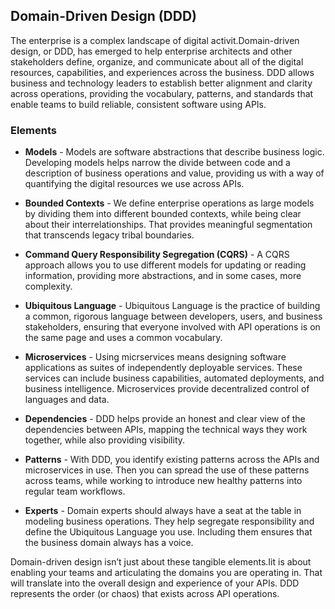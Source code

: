 ## Domain-Driven Design (DDD) 
The enterprise is a complex landscape of digital activit.Domain-driven design, or DDD, has emerged to help enterprise architects and other stakeholders define, organize, and communicate about all of the digital resources, capabilities, and experiences across the business. DDD allows business and technology leaders to establish better alignment and clarity across operations, providing the vocabulary, patterns, and standards that enable teams to build reliable, consistent software using APIs. 

### Elements 
 

- **Models** - Models are software abstractions that describe business logic. Developing models helps narrow the divide between code and a description of business operations and value, providing us with a way of quantifying the digital resources we use across APIs. 
- **Bounded Contexts** - We define enterprise operations as large models by dividing them into different bounded contexts, while being clear about their interrelationships. That provides meaningful segmentation that transcends legacy tribal boundaries. 
- **Command Query Responsibility Segregation (CQRS)** - A CQRS approach allows you to use different models for updating or reading information, providing more abstractions, and in some cases, more complexity. 
- **Ubiquitous Language** - Ubiquitous Language is the practice of building a common, rigorous language between developers, users, and business stakeholders, ensuring that everyone involved with API operations is on the same page and uses a common vocabulary. 
- **Microservices** - Using micrservices means designing software applications as suites of independently deployable services. These services can include business capabilities, automated deployments, and business intelligence. Microservices provide decentralized control of languages and data. 
- **Dependencies** - DDD helps provide an honest and clear view of the dependencies between APIs, mapping the technical ways they work together, while also providing visibility. 
- **Patterns** - With DDD, you identify existing patterns across the APIs and microservices in use. Then you can spread the use of these patterns across teams, while working to introduce new healthy patterns into regular team workflows.
 
- **Experts** - Domain experts should always have a seat at the table in modeling business operations. They help segregate responsibility and define the Ubiquitous Language you use. Including them ensures that the business domain always has a voice. 
 
Domain-driven design isn’t just about these tangible elements.Iit is about enabling your teams and articulating the domains you are operating in. That will translate into the overall design and experience of your APIs. DDD represents the order (or chaos) that exists across API operations. 
